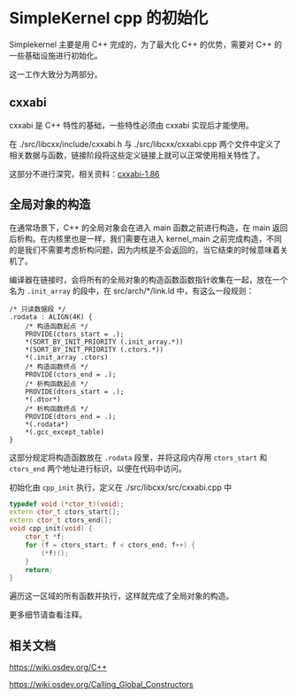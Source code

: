 # SimpleKernel cpp 的初始化

Simplekernel 主要是用 C++ 完成的，为了最大化 C++ 的优势，需要对 C++ 的一些基础设施进行初始化。

这一工作大致分为两部分。

## cxxabi

cxxabi 是 C++ 特性的基础，一些特性必须由 cxxabi 实现后才能使用。

在 ./src/libcxx/include/cxxabi.h 与 ./src/libcxx/cxxabi.cpp 两个文件中定义了相关数据与函数，链接阶段将这些定义链接上就可以正常使用相关特性了。

这部分不进行深究，相关资料：[cxxabi-1.86](http://refspecs.linux-foundation.org/cxxabi-1.86.html)

## 全局对象的构造

在通常场景下，C++ 的全局对象会在进入 main 函数之前进行构造，在 main 返回后析构。在内核里也是一样，我们需要在进入 kernel_main 之前完成构造，不同的是我们不需要考虑析构问题，因为内核是不会返回的，当它结束的时候意味着关机了。

编译器在链接时，会将所有的全局对象的构造函数函数指针收集在一起，放在一个名为 `.init_array` 的段中，在 src/arch/*/link.ld 中，有这么一段规则：

```
/* 只读数据段 */
.rodata : ALIGN(4K) {
    /* 构造函数起点 */
    PROVIDE(ctors_start = .);
    *(SORT_BY_INIT_PRIORITY (.init_array.*))
    *(SORT_BY_INIT_PRIORITY (.ctors.*))
    *(.init_array .ctors)
    /* 构造函数终点 */
    PROVIDE(ctors_end = .);
    /* 析构函数起点 */
    PROVIDE(dtors_start = .);
    *(.dtor*)
    /* 析构函数终点 */
    PROVIDE(dtors_end = .);
    *(.rodata*)
    *(.gcc_except_table)
}
```

这部分规定将构造函数放在 `.rodata` 段里，并将这段内存用 `ctors_start` 和 `ctors_end` 两个地址进行标识，以便在代码中访问。

初始化由 `cpp_init` 执行，定义在 ./src/libcxx/src/cxxabi.cpp 中

```c++
typedef void (*ctor_t)(void);
extern ctor_t ctors_start[];
extern ctor_t ctors_end[];
void cpp_init(void) {
    ctor_t *f;
    for (f = ctors_start; f < ctors_end; f++) {
        (*f)();
    }
    return;
}
```

遍历这一区域的所有函数并执行，这样就完成了全局对象的构造。

更多细节请查看注释。

## 相关文档

https://wiki.osdev.org/C++

https://wiki.osdev.org/Calling_Global_Constructors

